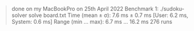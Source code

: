 > done on my MacBookPro on 25th April 2022
Benchmark 1: ./sudoku-solver solve board.txt
  Time (mean ± σ):       7.6 ms ±   0.7 ms    [User: 6.2 ms, System: 0.6 ms]
  Range (min … max):     6.7 ms …  16.2 ms    276 runs
 
